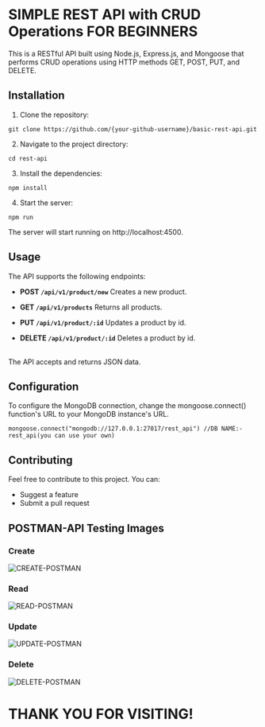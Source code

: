 # SIMPLE REST API with CRUD Operations FOR BEGINNERS

This is a RESTful API built using Node.js, Express.js, and Mongoose that performs CRUD operations using HTTP methods GET, POST, PUT, and DELETE.


## Installation

1. Clone the repository:

```
git clone https://github.com/{your-github-username}/basic-rest-api.git
```

2. Navigate to the project directory:

```
cd rest-api
```

3. Install the dependencies:

```
npm install
```

4. Start the server:

```
npm run
```

The server will start running on http://localhost:4500.

## Usage
The API supports the following endpoints:

- **POST `/api/v1/product/new`** Creates a new product.


- **GET `/api/v1/products`** Returns all products.


- **PUT `/api/v1/product/:id`** Updates a product by id.


- **DELETE `/api/v1/product/:id`** Deletes a product by id.

<br>
The API accepts and returns JSON data.

## Configuration
To configure the MongoDB connection, change the mongoose.connect() function's URL to your MongoDB instance's URL.
```
mongoose.connect("mongodb://127.0.0.1:27017/rest_api") //DB NAME:- rest_api(you can use your own)
```


## Contributing
Feel free to contribute to this project. You can:

- Suggest a feature
- Submit a pull request

## POSTMAN-API Testing Images

### Create
![CREATE-POSTMAN](https://user-images.githubusercontent.com/126806249/222531958-2e127480-4e47-4e05-bb26-adcac36dcbf0.png)
<br>
### Read
![READ-POSTMAN](https://user-images.githubusercontent.com/126806249/222531973-0eab0123-2a53-4ea4-ac89-67936f068e55.png)
<br>
### Update
![UPDATE-POSTMAN](https://user-images.githubusercontent.com/126806249/222531979-7173b2ec-83df-4f99-b371-27cb81fd912e.png)
<br>
### Delete
![DELETE-POSTMAN](https://user-images.githubusercontent.com/126806249/222531965-9d73490e-349a-4491-8a66-d1d62329aabe.png)
<br>

# THANK YOU FOR VISITING!
